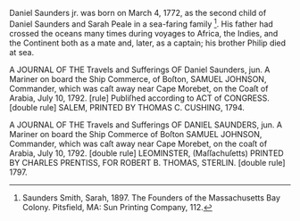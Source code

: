 Daniel Saunders jr. was born on March 4, 1772, as the second child of Daniel Saunders and Sarah Peale in a sea-faring family [^1]. His father had crossed the oceans many times during voyages to Africa, the Indies, and the Continent both as a mate and, later, as a captain; his brother Philip died at sea.

A JOURNAL OF THE Travels and Sufferings OF Daniel Saunders, jun. A Mariner on board the Ship Commerce, of Boſton, SAMUEL JOHNSON, Commander, which was caſt away near Cape Morebet, on the Coaſt of Arabia, July 10, 1792. [rule] Publiſhed according to ACT of CONGRESS. [double rule] SALEM, PRINTED BY THOMAS C. CUSHING, 1794.

A JOURNAL OF THE Travels and Sufferings OF DANIEL SAUNDERS, jun. A Mariner on board the Ship Commerce of Boſton SAMUEL JOHNSON, Commander, which was caſt away near Cape Morebet, on the coaſt of Arabia, July 10, 1792. [double rule] LEOMINSTER, (Maſſachuſetts) PRINTED BY CHARLES PRENTISS, FOR ROBERT B. THOMAS, STERLIN. [double rule] 1797.

[^1]: Saunders Smith, Sarah, 1897. The Founders of the Massachusetts Bay Colony. Pitsfield, MA: Sun Printing Company, 112. 
